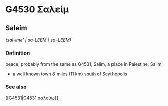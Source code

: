 # G4530 Σαλείμ

## Saleím

_(sal-ime' | sa-LEEM | sa-LEEM)_

### Definition

peace; probably from the same as G4531; Salim, a place in Palestine; Salim; 

- a well known town 8 miles (11 km) south of Scythopolis

### See also

[[G4531|G4531 σαλεύω]]
